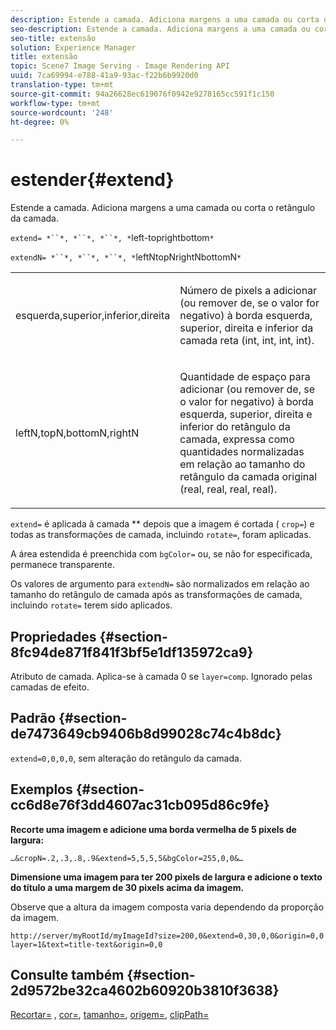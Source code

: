 ```yaml
---
description: Estende a camada. Adiciona margens a uma camada ou corta o retângulo da camada.
seo-description: Estende a camada. Adiciona margens a uma camada ou corta o retângulo da camada.
seo-title: extensão
solution: Experience Manager
title: extensão
topic: Scene7 Image Serving - Image Rendering API
uuid: 7ca69994-e788-41a9-93ac-f22b6b9920d0
translation-type: tm+mt
source-git-commit: 94a26628ec619076f0942e9278165cc591f1c150
workflow-type: tm+mt
source-wordcount: '248'
ht-degree: 0%

---
```



# estender{#extend}

Estende a camada. Adiciona margens a uma camada ou corta o retângulo da camada.

`extend= *``*, *``*, *``*, *`left-toprightbottom`*`

`extendN= *``*, *``*, *``*, *`leftNtopNrightNbottomN`*`

<table id="simpletable_1DCCD469712B423C8154630127DC5F54"> 
 <tr class="strow"> 
  <td class="stentry"> <p><span class="codeph"> <span class="varname"> esquerda,superior,inferior,direita</span></span> </p></td> 
  <td class="stentry"> <p>Número de pixels a adicionar (ou remover de, se o valor for negativo) à borda esquerda, superior, direita e inferior da camada reta (int, int, int, int). </p></td> 
 </tr> 
 <tr class="strow"> 
  <td class="stentry"> <p><span class="codeph"> <span class="varname"> leftN,topN,bottomN,rightN</span></span> </p></td> 
  <td class="stentry"> <p>Quantidade de espaço para adicionar (ou remover de, se o valor for negativo) à borda esquerda, superior, direita e inferior do retângulo da camada, expressa como quantidades normalizadas em relação ao tamanho do retângulo da camada original (real, real, real, real). </p></td> 
 </tr> 
</table>

`extend=` é aplicada à camada  ** depois que a imagem é cortada (  `crop=`) e todas as transformações de camada, incluindo  `rotate=`, foram aplicadas.

A área estendida é preenchida com `bgColor=` ou, se não for especificada, permanece transparente.

Os valores de argumento para `extendN=` são normalizados em relação ao tamanho do retângulo de camada após as transformações de camada, incluindo `rotate=` terem sido aplicados.

## Propriedades {#section-8fc94de871f841f3bf5e1df135972ca9}

Atributo de camada. Aplica-se à camada 0 se `layer=comp`. Ignorado pelas camadas de efeito.

## Padrão {#section-de7473649cb9406b8d99028c74c4b8dc}

`extend=0,0,0,0`, sem alteração do retângulo da camada.

## Exemplos {#section-cc6d8e76f3dd4607ac31cb095d86c9fe}

**Recorte uma imagem e adicione uma borda vermelha de 5 pixels de largura:**

`…&cropN=.2,.3,.8,.9&extend=5,5,5,5&bgColor=255,0,0&…`

**Dimensione uma imagem para ter 200 pixels de largura e adicione o texto do título a uma margem de 30 pixels acima da imagem.**

Observe que a altura da imagem composta varia dependendo da proporção da imagem.

`http://server/myRootId/myImageId?size=200,0&extend=0,30,0,0&origin=0,0 layer=1&text=title-text&origin=0,0`

## Consulte também {#section-2d9572be32ca4602b60920b3810f3638}

[Recortar=](../../../../../is-api/http-ref/image-serving-api-ref/c-http-protocol-reference/c-command-reference/r-crop.md#reference-6fd0f6399966446ab4425ce050572eab) ,  [cor=](/help/aem-is-ir-api/is-api/http-ref/image-serving-api-ref/c-http-protocol-reference/c-data-types/r-is-http-color.md),  [tamanho=](../../../../../is-api/http-ref/image-serving-api-ref/c-http-protocol-reference/c-data-types/r-size.md#reference-04d383f32c7b4003bed9978cb854747b),  [origem=](../../../../../is-api/http-ref/image-serving-api-ref/c-http-protocol-reference/c-command-reference/r-origin.md#reference-e11c7ac06e2240cc884c3fec98f05138),  [clipPath=](../../../../../is-api/http-ref/image-serving-api-ref/c-http-protocol-reference/c-command-reference/r-clippath.md#reference-8139b1b52dc54749b51b109521ddf83d)
